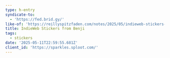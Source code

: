 ```yaml
---
type: h-entry
syndicate-to:
  - 'https://fed.brid.gy/'
like-of: 'https://reillyspitzfaden.com/notes/2025/05/indieweb-stickers-from-benji/'
title: IndieWeb Stickers from Benji
tags:
  - stickers
date: '2025-05-11T22:59:55.681Z'
client_id: 'https://sparkles.sploot.com/'
---
```


